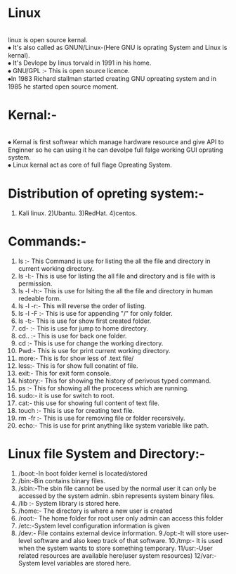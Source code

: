 # Linux
<br>linux is open source  kernal.
<br> ⦁ It's also called as GNUN/Linux-(Here GNU is oprating System and Linux is kernal).
<br> ⦁	It's Devlope by linus torvald in 1991 in his home.
<br> ⦁	GNU/GPL :- This is open source  licence.
<br> ⦁In 1983 Richard stallman started creating GNU opreating system and in 1985 he started open source moment.
# Kernal:-
<br> ⦁	Kernal is first softwear which manage hardware resource and give API to Enginner so he can using it he can devolpe full falge working GUI oprating system.
<br> ⦁	Linux kernal act as core of full flage Opreating System.
# Distribution of opreting system:-
1) Kali linux.
2)Ubantu.
3)RedHat.
4)centos.
# Commands:-
1) ls :- This Command is use for listing the all the file and directory in current working directory.
2) ls -l:- This is use for listing the all file and directory and is file with is permission.
3) ls -l -h:- This is use for lsiting the all the file and directory in human redeable form.
3)  ls -l -r:- This will reverse the order of listing.
4) ls -l -F :- This is use for appending "/" for only folder.
5) ls  -t:- This is use for show first created folder.
6) cd- :- This is use for jump to home directory.
7) cd.. :- This is use for back one folder.
8) cd :-  This is use for change the working directory.
9) Pwd:-  This is use for print current working directory.
10) more:- This is for show less of .text file/
11) less:-  This is for show full conatint of file.
12) exit:- This for exit form console.
13) history:- This for showing the history of perivous typed command.
14) ps :- This for showing all the procecess which are running.
15) sudo:-  it is use for switch to root.
16) cat:- this use for showing full content of text file.
17) touch :- This is use for creating text file.
18) rm -fr :- This is use for removing file or folder recersively.
19) echo:- This is use for print anything like system variable like path.

# Linux file System and Directory:-
1. /boot:-In boot folder kernel is located/stored
2. /bin:-Bin contains binary files.
3. /sbin:-The sbin file cannot be used by the normal user it can only be accessed by the system admin. sbin represents system binary files.
4. /lib	:-  System library is stored here.
5. /home:-	The directory is where a new user is created
6. /root:-	The home folder for root user only admin can access this folder
7. /etc:-System level configuration information is given
8. /dev:- File contains external device information.
9./opt:-It will store user-level software and also keep track of that software.
10./tmp:-	It is used when the system wants to store something temporary.
11/usr:-User related resources are available here(user system resources)
12/var:-System level variables are stored here.
